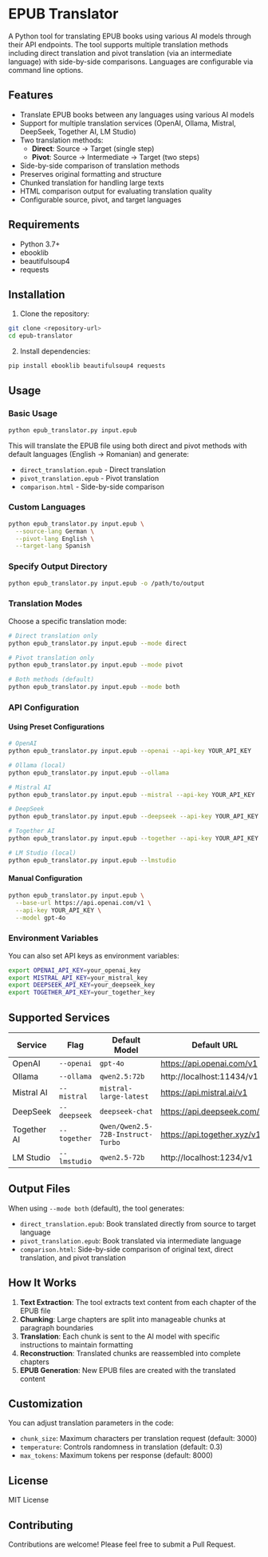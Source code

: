 # EPUB Translator

A Python tool for translating EPUB books using various AI models through their API endpoints. The tool supports multiple translation methods including direct translation and pivot translation (via an intermediate language) with side-by-side comparisons. Languages are configurable via command line options.

## Features

- Translate EPUB books between any languages using various AI models
- Support for multiple translation services (OpenAI, Ollama, Mistral, DeepSeek, Together AI, LM Studio)
- Two translation methods:
  - **Direct**: Source → Target (single step)
  - **Pivot**: Source → Intermediate → Target (two steps)
- Side-by-side comparison of translation methods
- Preserves original formatting and structure
- Chunked translation for handling large texts
- HTML comparison output for evaluating translation quality
- Configurable source, pivot, and target languages

## Requirements

- Python 3.7+
- ebooklib
- beautifulsoup4
- requests

## Installation

1. Clone the repository:
```bash
git clone <repository-url>
cd epub-translator
```

2. Install dependencies:
```bash
pip install ebooklib beautifulsoup4 requests
```

## Usage

### Basic Usage

```bash
python epub_translator.py input.epub
```

This will translate the EPUB file using both direct and pivot methods with default languages (English → Romanian) and generate:
- `direct_translation.epub` - Direct translation
- `pivot_translation.epub` - Pivot translation
- `comparison.html` - Side-by-side comparison

### Custom Languages

```bash
python epub_translator.py input.epub \
  --source-lang German \
  --pivot-lang English \
  --target-lang Spanish
```

### Specify Output Directory

```bash
python epub_translator.py input.epub -o /path/to/output
```

### Translation Modes

Choose a specific translation mode:
```bash
# Direct translation only
python epub_translator.py input.epub --mode direct

# Pivot translation only
python epub_translator.py input.epub --mode pivot

# Both methods (default)
python epub_translator.py input.epub --mode both
```

### API Configuration

#### Using Preset Configurations

```bash
# OpenAI
python epub_translator.py input.epub --openai --api-key YOUR_API_KEY

# Ollama (local)
python epub_translator.py input.epub --ollama

# Mistral AI
python epub_translator.py input.epub --mistral --api-key YOUR_API_KEY

# DeepSeek
python epub_translator.py input.epub --deepseek --api-key YOUR_API_KEY

# Together AI
python epub_translator.py input.epub --together --api-key YOUR_API_KEY

# LM Studio (local)
python epub_translator.py input.epub --lmstudio
```

#### Manual Configuration

```bash
python epub_translator.py input.epub \
  --base-url https://api.openai.com/v1 \
  --api-key YOUR_API_KEY \
  --model gpt-4o
```

### Environment Variables

You can also set API keys as environment variables:
```bash
export OPENAI_API_KEY=your_openai_key
export MISTRAL_API_KEY=your_mistral_key
export DEEPSEEK_API_KEY=your_deepseek_key
export TOGETHER_API_KEY=your_together_key
```

## Supported Services

| Service      | Flag        | Default Model     | Default URL              |
|--------------|-------------|-------------------|--------------------------|
| OpenAI       | `--openai`  | `gpt-4o`          | https://api.openai.com/v1 |
| Ollama       | `--ollama`  | `qwen2.5:72b`     | http://localhost:11434/v1 |
| Mistral AI   | `--mistral` | `mistral-large-latest` | https://api.mistral.ai/v1 |
| DeepSeek     | `--deepseek`| `deepseek-chat`   | https://api.deepseek.com/v1 |
| Together AI  | `--together`| `Qwen/Qwen2.5-72B-Instruct-Turbo` | https://api.together.xyz/v1 |
| LM Studio    | `--lmstudio`| `qwen2.5-72b`     | http://localhost:1234/v1 |

## Output Files

When using `--mode both` (default), the tool generates:
- `direct_translation.epub`: Book translated directly from source to target language
- `pivot_translation.epub`: Book translated via intermediate language
- `comparison.html`: Side-by-side comparison of original text, direct translation, and pivot translation

## How It Works

1. **Text Extraction**: The tool extracts text content from each chapter of the EPUB file
2. **Chunking**: Large chapters are split into manageable chunks at paragraph boundaries
3. **Translation**: Each chunk is sent to the AI model with specific instructions to maintain formatting
4. **Reconstruction**: Translated chunks are reassembled into complete chapters
5. **EPUB Generation**: New EPUB files are created with the translated content

## Customization

You can adjust translation parameters in the code:
- `chunk_size`: Maximum characters per translation request (default: 3000)
- `temperature`: Controls randomness in translation (default: 0.3)
- `max_tokens`: Maximum tokens per response (default: 8000)

## License

MIT License

## Contributing

Contributions are welcome! Please feel free to submit a Pull Request.
